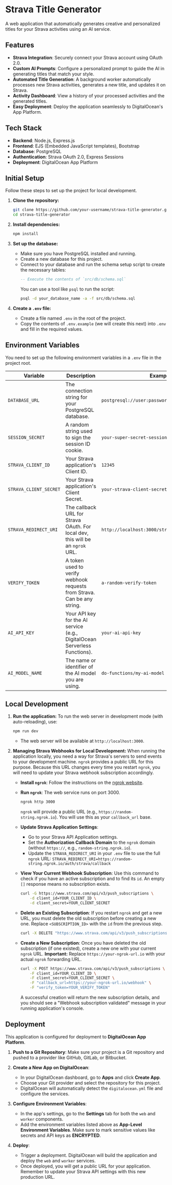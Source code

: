 # Strava Title Generator

A web application that automatically generates creative and personalized titles for your Strava activities using an AI service.

## Features

-   **Strava Integration**: Securely connect your Strava account using OAuth 2.0.
-   **Custom AI Prompts**: Configure a personalized prompt to guide the AI in generating titles that match your style.
-   **Automated Title Generation**: A background worker automatically processes new Strava activities, generates a new title, and updates it on Strava.
-   **Activity Dashboard**: View a history of your processed activities and the generated titles.
-   **Easy Deployment**: Deploy the application seamlessly to DigitalOcean's App Platform.

## Tech Stack

-   **Backend**: Node.js, Express.js
-   **Frontend**: EJS (Embedded JavaScript templates), Bootstrap
-   **Database**: PostgreSQL
-   **Authentication**: Strava OAuth 2.0, Express Sessions
-   **Deployment**: DigitalOcean App Platform

## Initial Setup

Follow these steps to set up the project for local development.

1.  **Clone the repository:**
    ```bash
    git clone https://github.com/your-username/strava-title-generator.git
    cd strava-title-generator
    ```

2.  **Install dependencies:**
    ```bash
    npm install
    ```

3.  **Set up the database:**
    -   Make sure you have PostgreSQL installed and running.
    -   Create a new database for this project.
    -   Connect to your database and run the schema setup script to create the necessary tables:
        ```sql
        -- Execute the contents of `src/db/schema.sql`
        ```
        You can use a tool like `psql` to run the script:
        ```bash
        psql -d your_database_name -a -f src/db/schema.sql
        ```

4.  **Create a `.env` file:**
    -   Create a file named `.env` in the root of the project.
    -   Copy the contents of `.env.example` (we will create this next) into `.env` and fill in the required values.

## Environment Variables

You need to set up the following environment variables in a `.env` file in the project root.

| Variable              | Description                                                                                             | Example                                                  |
| --------------------- | ------------------------------------------------------------------------------------------------------- | -------------------------------------------------------- |
| `DATABASE_URL`        | The connection string for your PostgreSQL database.                                                     | `postgresql://user:password@host:port/database`          |
| `SESSION_SECRET`      | A random string used to sign the session ID cookie.                                                     | `your-super-secret-session-key`                          |
| `STRAVA_CLIENT_ID`    | Your Strava application's Client ID.                                                                    | `12345`                                                  |
| `STRAVA_CLIENT_SECRET`| Your Strava application's Client Secret.                                                                | `your-strava-client-secret`                              |
| `STRAVA_REDIRECT_URI` | The callback URL for Strava OAuth. For local dev, this will be an `ngrok` URL.                          | `http://localhost:3000/strava/callback`                  |
| `VERIFY_TOKEN`        | A token used to verify webhook requests from Strava. Can be any string.                                 | `a-random-verify-token`                                  |
| `AI_API_KEY`          | Your API key for the AI service (e.g., DigitalOcean Serverless Functions).                               | `your-ai-api-key`                                        |
| `AI_MODEL_NAME`       | The name or identifier of the AI model you are using.                                                   | `do-functions/my-ai-model`                               |

## Local Development

1.  **Run the application:**
    To run the web server in development mode (with auto-reloading), use:
    ```bash
    npm run dev
    ```
    -   The web server will be available at `http://localhost:3000`.

2.  **Managing Strava Webhooks for Local Development:**
    When running the application locally, you need a way for Strava's servers to send events to your development machine. `ngrok` provides a public URL for this purpose. Because this URL changes every time you restart `ngrok`, you will need to update your Strava webhook subscription accordingly.

    -   **Install `ngrok`**: Follow the instructions on the [ngrok website](https://ngrok.com/download).

    -   **Run `ngrok`**: The web service runs on port 3000.
        ```bash
        ngrok http 3000
        ```
        `ngrok` will provide a public URL (e.g., `https://random-string.ngrok.io`). You will use this as your `callback_url` base.

    -   **Update Strava Application Settings**:
        -   Go to your Strava API Application settings.
        -   Set the **Authorization Callback Domain** to the `ngrok` domain (without `https://`, e.g., `random-string.ngrok.io`).
        -   Update the `STRAVA_REDIRECT_URI` in your `.env` file to use the full `ngrok` URL:
            `STRAVA_REDIRECT_URI=https://random-string.ngrok.io/auth/strava/callback`

    -   **View Your Current Webhook Subscription**:
        Use this command to check if you have an active subscription and to find its `id`. An empty `[]` response means no subscription exists.
        ```bash
        curl -G https://www.strava.com/api/v3/push_subscriptions \
            -d client_id=YOUR_CLIENT_ID \
            -d client_secret=YOUR_CLIENT_SECRET
        ```

    -   **Delete an Existing Subscription**:
        If you restart `ngrok` and get a new URL, you must delete the old subscription before creating a new one. Replace `<SUBSCRIPTION_ID>` with the `id` from the previous step.
        ```bash
        curl -X DELETE "https://www.strava.com/api/v3/push_subscriptions/<SUBSCRIPTION_ID>?client_id=YOUR_CLIENT_ID&client_secret=YOUR_CLIENT_SECRET"
        ```

    -   **Create a New Subscription**:
        Once you have deleted the old subscription (if one existed), create a new one with your current `ngrok` URL. **Important:** Replace `https://your-ngrok-url.io` with your actual `ngrok` forwarding URL.
        ```bash
        curl -X POST https://www.strava.com/api/v3/push_subscriptions \
            -F client_id=YOUR_CLIENT_ID \
            -F client_secret=YOUR_CLIENT_SECRET \
            -F "callback_url=https://your-ngrok-url.io/webhook" \
            -F "verify_token=YOUR_VERIFY_TOKEN"
        ```
        A successful creation will return the new subscription details, and you should see a "Webhook subscription validated" message in your running application's console.

## Deployment

This application is configured for deployment to **DigitalOcean App Platform**.

1.  **Push to a Git Repository**:
    Make sure your project is a Git repository and pushed to a provider like GitHub, GitLab, or Bitbucket.

2.  **Create a New App on DigitalOcean**:
    -   In your DigitalOcean dashboard, go to **Apps** and click **Create App**.
    -   Choose your Git provider and select the repository for this project.
    -   DigitalOcean will automatically detect the `digitalocean.yml` file and configure the services.

3.  **Configure Environment Variables**:
    -   In the app's settings, go to the **Settings** tab for both the `web` and `worker` components.
    -   Add the environment variables listed above as **App-Level Environment Variables**. Make sure to mark sensitive values like secrets and API keys as **ENCRYPTED**.

4.  **Deploy**:
    -   Trigger a deployment. DigitalOcean will build the application and deploy the `web` and `worker` services.
    -   Once deployed, you will get a public URL for your application. Remember to update your Strava API settings with this new production URL. 